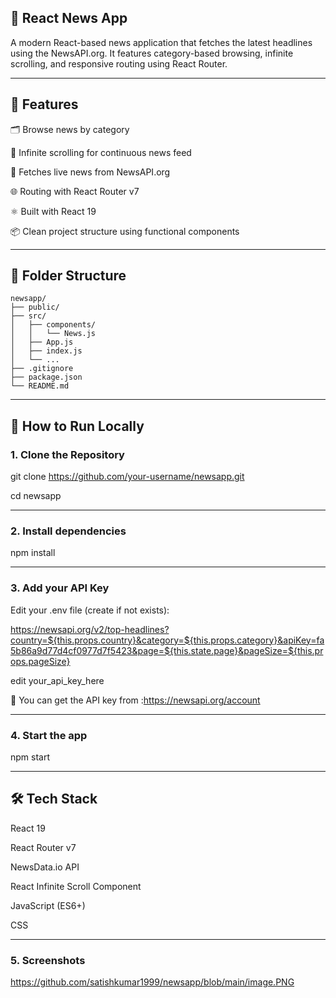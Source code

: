 ## 📰 React News App
A modern React-based news application that fetches the latest headlines using the NewsAPI.org. It features category-based browsing, infinite scrolling, and responsive routing using React Router.

---

## 📌 Features
🗂️ Browse news by category

🔁 Infinite scrolling for continuous news feed

🔎 Fetches live news from NewsAPI.org

🌐 Routing with React Router v7

⚛️ Built with React 19

📦 Clean project structure using functional components

---

## 📁 Folder Structure
```
newsapp/
├── public/
├── src/
│   ├── components/
│   │   └── News.js
│   ├── App.js
│   ├── index.js
│   └── ...
├── .gitignore
├── package.json
└── README.md
```

---

## 🚀 How to Run Locally

### 1. Clone the Repository
git clone https://github.com/your-username/newsapp.git

cd newsapp

---

### 2. Install dependencies
npm install

---

### 3. Add your API Key
Edit your .env file (create if not exists):

https://newsapi.org/v2/top-headlines?country=${this.props.country}&category=${this.props.category}&apiKey=fa5b86a9d77d4cf0977d7f5423&page=${this.state.page}&pageSize=${this.props.pageSize}

edit your_api_key_here

🔐 You can get the API key from :https://newsapi.org/account

---

### 4. Start the app
npm start

---

## 🛠️ Tech Stack
React 19

React Router v7

NewsData.io API

React Infinite Scroll Component

JavaScript (ES6+)

CSS

---

### 5. Screenshots
https://github.com/satishkumar1999/newsapp/blob/main/image.PNG
















